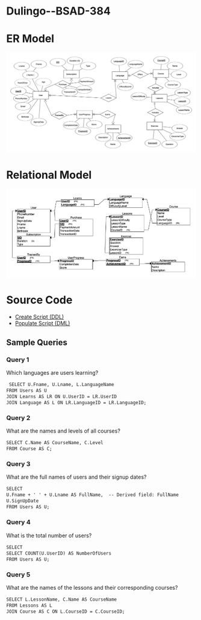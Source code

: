 # Dulingo--BSAD-384

# ER Model

![ER model](ERModel.png)

# Relational Model 

![Relational model](RelationalSchema.png)

# Source Code

* [Create Script (DDL)](createtable)
* [Populate Script (DML)](Populate)

## Sample Queries

 
### Query 1

Which languages are users learning?

```
 SELECT U.Fname, U.Lname, L.LanguageName
FROM Users AS U
JOIN Learns AS LR ON U.UserID = LR.UserID
JOIN Language AS L ON LR.LanguageID = LR.LanguageID;
```

### Query 2

What are the names and levels of all courses?

```
SELECT C.Name AS CourseName, C.Level
FROM Course AS C;
 ```

### Query 3

What are the full names of users and their signup dates?

```
SELECT 
U.Fname + ' ' + U.Lname AS FullName,  -- Derived field: FullName
U.SignUpDate
FROM Users AS U;
 ```

### Query 4

What is the total number of users?

```
SELECT 
SELECT COUNT(U.UserID) AS NumberOfUsers
FROM Users AS U;
 ```

### Query 5

What are the names of the lessons and their corresponding courses?

```
SELECT L.LessonName, C.Name AS CourseName
FROM Lessons AS L
JOIN Course AS C ON L.CourseID = C.CourseID;
 ```
